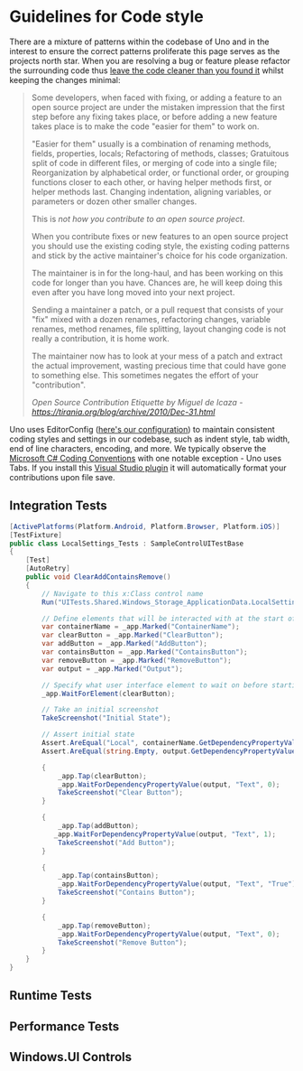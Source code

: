 # Guidelines for Code style

There are a mixture of patterns within the codebase of Uno and in the interest to ensure the correct patterns proliferate this page serves as the projects north star. When you are resolving a bug or feature please refactor the surrounding code thus [leave the code cleaner than you found it](https://www.matheus.ro/2017/12/11/clean-code-boy-scout-rule/) whilst keeping the changes minimal:

> Some developers, when faced with fixing, or adding a feature to an open source project are under the mistaken impression that the first step before any fixing takes place, or before adding a new feature takes place is to make the code "easier for them" to work on.
>
> "Easier for them" usually is a combination of renaming methods, fields, properties, locals; Refactoring of methods, classes; Gratuitous split of code in different files, or merging of code into a single file; Reorganization by alphabetical order, or functional order, or grouping functions closer to each other, or having helper methods first, or helper methods last. Changing indentation, aligning variables, or parameters or dozen other smaller changes.
>
> This is *not how you contribute to an open source project*.
>
> When you contribute fixes or new features to an open source project you should use the existing coding style, the existing coding patterns and stick by the active maintainer's choice for his code organization.
>
> The maintainer is in for the long-haul, and has been working on this code for longer than you have. Chances are, he will keep doing this even after you have long moved into your next project.
>
> Sending a maintainer a patch, or a pull request that consists of your "fix" mixed with a dozen renames, refactoring changes, variable renames, method renames, file splitting, layout changing code is not really a contribution, it is home work.
>
> The maintainer now has to look at your mess of a patch and extract the actual improvement, wasting precious time that could have gone to something else. This sometimes negates the effort of your "contribution".
>
> *Open Source Contribution Etiquette by Miguel de Icaza - https://tirania.org/blog/archive/2010/Dec-31.html*


Uno uses EditorConfig ([here's our configuration](https://github.com/unoplatform/uno/blob/master/.editorconfig)) to maintain consistent coding styles and settings in our codebase, such as indent style, tab width, end of line characters, encoding, and more. We typically observe the [Microsoft C# Coding Conventions](https://docs.microsoft.com/en-us/dotnet/csharp/programming-guide/inside-a-program/coding-conventions) with one notable exception - Uno uses Tabs. If you install this [Visual Studio plugin](https://marketplace.visualstudio.com/items?itemName=mynkow.FormatdocumentonSave) it will automatically format your contributions upon file save.

## Integration Tests

```csharp
[ActivePlatforms(Platform.Android, Platform.Browser, Platform.iOS)]
[TestFixture]
public class LocalSettings_Tests : SampleControlUITestBase
{
    [Test]
    [AutoRetry]
    public void ClearAddContainsRemove()
    {
        // Navigate to this x:Class control name
        Run("UITests.Shared.Windows_Storage_ApplicationData.LocalSettings");

        // Define elements that will be interacted with at the start of the test
        var containerName = _app.Marked("ContainerName");
        var clearButton = _app.Marked("ClearButton");
        var addButton = _app.Marked("AddButton");
        var containsButton = _app.Marked("ContainsButton");
        var removeButton = _app.Marked("RemoveButton");
        var output = _app.Marked("Output");

        // Specify what user interface element to wait on before starting test execution
        _app.WaitForElement(clearButton);

        // Take an initial screenshot
        TakeScreenshot("Initial State");

        // Assert initial state
        Assert.AreEqual("Local", containerName.GetDependencyPropertyValue("Text")?.ToString());
        Assert.AreEqual(string.Empty, output.GetDependencyPropertyValue("Text")?.ToString());

        {
            _app.Tap(clearButton);
            _app.WaitForDependencyPropertyValue(output, "Text", 0);
            TakeScreenshot("Clear Button");
        }

        {
            _app.Tap(addButton);
           _app.WaitForDependencyPropertyValue(output, "Text", 1);
            TakeScreenshot("Add Button");
        }

        {
            _app.Tap(containsButton);
            _app.WaitForDependencyPropertyValue(output, "Text", "True");
            TakeScreenshot("Contains Button");
        }

        {
            _app.Tap(removeButton);
            _app.WaitForDependencyPropertyValue(output, "Text", 0);
            TakeScreenshot("Remove Button");
        }
    }
}
```

## Runtime Tests

## Performance Tests

## Windows.UI Controls
